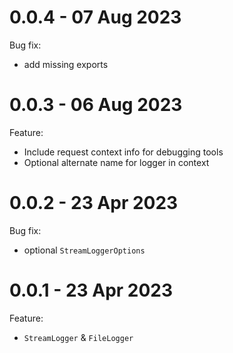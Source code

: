 # 0.0.4 - 07 Aug 2023

Bug fix:

- add missing exports

# 0.0.3 - 06 Aug 2023

Feature:

- Include request context info for debugging tools
- Optional alternate name for logger in context

# 0.0.2 - 23 Apr 2023

Bug fix:

- optional `StreamLoggerOptions`

# 0.0.1 - 23 Apr 2023

Feature:

- `StreamLogger` & `FileLogger`

